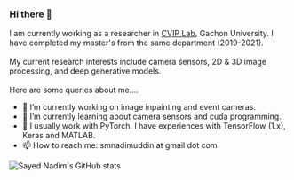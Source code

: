 ### Hi there 👋


I am currently working as a researcher in [CVIP Lab](https://sites.google.com/site/gachoncvip/home), Gachon University. I have completed my master's from the same department (2019-2021).
<br><br>
My current research interests include camera sensors, 2D & 3D image processing, and deep generative models. 
<br><br>
Here are some queries about me....
<br>
- 🔭 I’m currently working on image inpainting and event cameras.
- 🌱 I’m currently learning about camera sensors and cuda programming.
- 💬 I usually work with PyTorch. I have experiences with TensorFlow (1.x), Keras and MATLAB. 
- 📫 How to reach me: smnadimuddin at gmail dot com
<!-- - ⚡ Fun fact: I have recently stopped smoking.  -->

![Sayed Nadim's GitHub stats](https://github-readme-stats.vercel.app/api?username=sayednadim&show_icons=false&theme=gotham&count_private=true&hide=contribs)



